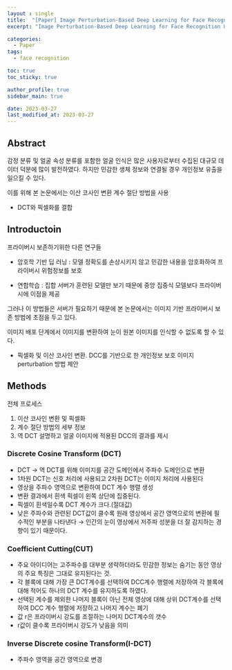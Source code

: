 ```yaml
---
layout : single
title:  "[Paper] Image Perturbation-Based Deep Learning for Face Recognition Utilizing Discrete Cosine Transform"
excerpt: "Image Perturbation-Based Deep Learning for Face Recognition Utilizing Discrete Cosine Transform 논문 정리"

categories:
  - Paper
tags:
  - face recognition

toc: true
toc_sticky: true

author_profile: true
sidebar_main: true

date: 2023-03-27
last_modified_at: 2023-03-27
---
```


## Abstract

감정 분류 및 얼굴 속성 분류를 포함한 얼굴 인식은 많은 사용자로부터 수집된 대규모 데이터 덕분에 많이 발전하였다. 하지만 민감한 생체 정보와 연결될 경우 개인정보 유출을 일으킬 수 있다.

이를 위해 본 논문에서는 이산 코사인 변환 계수 절단 방법을 사용

- DCT와 픽셀화를 결합

  

## Introductoin

프라이버시 보존하기위한 다른 연구들 

- 암호학 기반 딥 러닝 : 모델 정확도를 손상시키지 않고 민감한 내용을 암호화하여 프라이버시 위험정보를 보호

- 연합학습 : 집합 서버가 훈련된 모델만 보기 때문에 중앙 집중식 모델보다 프라이버시에 이점을 제공

  

그러나 이 방법들은 서버가 필요하기 때문에 본 논문에서는 이미지 기반 프라이버시 보존 방법에 초점을 두고 있다.

이미지 배포 단계에서 이미지를 변환하여 눈이 원본 이미지를 인식할 수 없도록 할 수 있다.

  

- 픽셀화 및 이산 코사인 변환. DCC를 기반으로 한 개인정보 보호 이미지 perturbation 방법 제안

  

## Methods

전체 프로세스

1. 이산 코사인 변환 및 픽셀화
2. 계수 절단 방법의 세부 정보
3. 역 DCT 설명하고 얼굴 이미지에 적용된 DCC의 결과를 제시

  

### Discrete Cosine Transform (DCT)

- DCT → 역 DCT를 위해 이미지를 공간 도메인에서 주파수 도메인으로 변환
- 1차원 DCT는 신호 처리에 사용되고 2차원 DCT는 이미지 처리에 사용된다
- 영상을 주파수 영역으로 변환하여 DCT 계수 행렬 생성
- 변환 결과에서 흰색 픽셀이 왼쪽 상단에 집중된다.
- 픽셀이 흰색일수록 DCT 계수가 크다.(절대값)
- 낮은 주파수와 관련된 DCT값이 클수록 원래 영상에서 공간 영역으로의 변환에 필수적인 부분을 나타낸다 → 인간의 눈이 영상에서 저주파 성분을 더 잘 감지하는 경향이 있기 때문이다.

  

### Coefficient Cutting(CUT)

- 주요 아이디어는 고주파수를 대부분 생략하더라도 민감한 정보는 숨기는 동안 영상의 주요 특징은 그대로 유지된다는 것.
- 각 블록에 대해 가장 큰 DCT계수를 선택하여 DCC계수 행렬에 저장하여 각 블록에 대해 적어도 하나의 DCT 계수를 유지하도록 하였다.
- 선택된 계수를 제외한 나머지 블록이 아닌 전체 영상에 대해 상위 DCT계수를 선택하여 DCC 계수 행렬에 저장하고 나머지 계수는 폐기
- 값 r은 프라이버시 강도를 조절하는 나머지 DCT계수의 갯수
- r값이 클수록 프라이버시 강도가 낮음을 의미

  

### Inverse Discrete cosine Transform(I-DCT)

- 주파수 영역을 공간 영역으로 변경